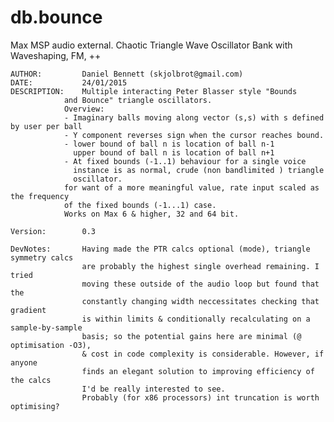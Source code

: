 # db.bounce
Max MSP audio external. Chaotic Triangle Wave Oscillator Bank with Waveshaping, FM, ++


	AUTHOR:			Daniel Bennett (skjolbrot@gmail.com)
	DATE:			24/01/2015
	DESCRIPTION:	Multiple interacting Peter Blasser style "Bounds 	
      			and Bounce" triangle oscillators.
      			Overview:
      			- Imaginary balls moving along vector (s,s) with s defined by user per ball
      			- Y component reverses sign when the cursor reaches bound.
      			- lower bound of ball n is location of ball n-1
      			  upper bound of ball n is location of ball n+1
      			- At fixed bounds (-1..1) behaviour for a single voice 
      			  instance is as normal, crude (non bandlimited ) triangle 
      			  oscillator. 
      			for want of a more meaningful value, rate input scaled as the frequency
      			of the fixed bounds (-1...1) case.
      			Works on Max 6 & higher, 32 and 64 bit.
		
	Version:		0.3
	
	DevNotes:		Having made the PTR calcs optional (mode), triangle symmetry calcs
    				are probably the highest single overhead remaining. I tried
    				moving these outside of the audio loop but found that the
    				constantly changing width neccessitates checking that gradient
    				is within limits & conditionally recalculating on a sample-by-sample
    				basis; so the potential gains here are minimal (@ optimisation -O3),
    				& cost in code complexity is considerable. However, if anyone
    				finds an elegant solution to improving efficiency of the calcs
    				I'd be really interested to see.
    				Probably (for x86 processors) int truncation is worth optimising?
